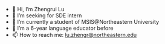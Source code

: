 - 👋 Hi, I’m Zhengrui Lu
- 👀 I’m seeking for SDE intern
- 🌱 I’m currently a student of MSIS@Northeastern University
- 💞️ I’m a 6-year language educator before
- 📫 How to reach me: lu.zhengr@northeastern.edu
